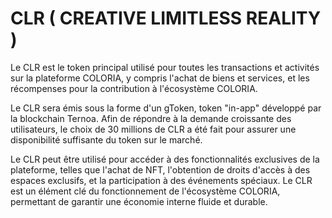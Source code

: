 # CLR ( CREATIVE LIMITLESS REALITY )

Le CLR est le token principal utilisé pour toutes les transactions et activités sur la plateforme COLORIA, y compris l'achat de biens et services, et les récompenses pour la contribution à l'écosystème COLORIA.

Le CLR sera émis sous la forme d'un gToken, token "in-app" développé par la blockchain Ternoa. Afin de répondre à la demande croissante des utilisateurs, le choix de 30 millions de CLR a été fait pour assurer une disponibilité suffisante du token sur le marché.&#x20;

Le CLR peut être utilisé pour accéder à des fonctionnalités exclusives de la plateforme, telles que l'achat de NFT, l'obtention de droits d'accès à des espaces exclusifs, et la participation à des événements spéciaux. Le CLR est un élément clé du fonctionnement de l'écosystème COLORIA, permettant de garantir une économie interne fluide et durable.
